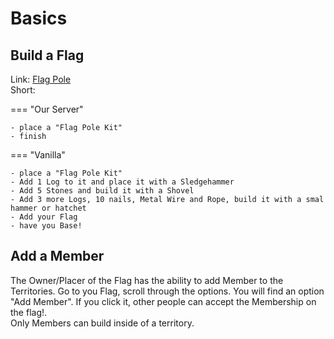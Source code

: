 # Basics

## Build a Flag

Link: [Flag Pole](https://dayz.fandom.com/wiki/Flag_Pole)  
Short:

=== "Our Server"

    - place a "Flag Pole Kit"
    - finish

=== "Vanilla"

    - place a "Flag Pole Kit"
    - Add 1 Log to it and place it with a Sledgehammer
    - Add 5 Stones and build it with a Shovel
    - Add 3 more Logs, 10 nails, Metal Wire and Rope, build it with a smal hammer or hatchet
    - Add your Flag
    - have you Base!

## Add a Member

The Owner/Placer of the Flag has the ability to add Member to the Territories. Go to you Flag, scroll through the options. You will find an option "Add Member". If you click it, other people can accept the Membership on the flag!.  
Only Members can build inside of a territory.
